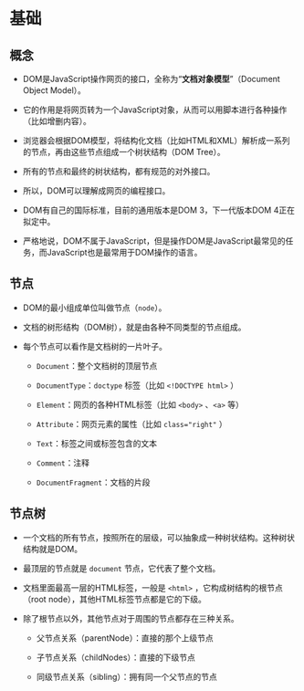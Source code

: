 # 基础

## 概念

  - DOM是JavaScript操作网页的接口，全称为“**文档对象模型**”（Document Object Model）。

  - 它的作用是将网页转为一个JavaScript对象，从而可以用脚本进行各种操作（比如增删内容）。

  - 浏览器会根据DOM模型，将结构化文档（比如HTML和XML）解析成一系列的节点，再由这些节点组成一个树状结构（DOM Tree）。

  - 所有的节点和最终的树状结构，都有规范的对外接口。

  - 所以，DOM可以理解成网页的编程接口。

  - DOM有自己的国际标准，目前的通用版本是DOM 3，下一代版本DOM 4正在拟定中。

  - 严格地说，DOM不属于JavaScript，但是操作DOM是JavaScript最常见的任务，而JavaScript也是最常用于DOM操作的语言。

## 节点

  - DOM的最小组成单位叫做节点（`node`）。

  - 文档的树形结构（DOM树），就是由各种不同类型的节点组成。

  - 每个节点可以看作是文档树的一片叶子。

      - `Document`：整个文档树的顶层节点

      - `DocumentType`：`doctype` 标签（比如 `<!DOCTYPE html>` ）

      - `Element`：网页的各种HTML标签（比如 `<body>` 、`<a>` 等）

      - `Attribute`：网页元素的属性（比如 `class="right"` ）

      - `Text`：标签之间或标签包含的文本

      - `Comment`：注释

      - `DocumentFragment`：文档的片段

## 节点树

  - 一个文档的所有节点，按照所在的层级，可以抽象成一种树状结构。这种树状结构就是DOM。

  - 最顶层的节点就是 `document` 节点，它代表了整个文档。

  - 文档里面最高一层的HTML标签，一般是 `<html>` ，它构成树结构的根节点（root node），其他HTML标签节点都是它的下级。

  - 除了根节点以外，其他节点对于周围的节点都存在三种关系。

      - 父节点关系（parentNode）：直接的那个上级节点

      - 子节点关系（childNodes）：直接的下级节点

      - 同级节点关系（sibling）：拥有同一个父节点的节点
